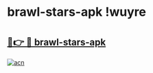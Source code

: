 # brawl-stars-apk !wuyre

# <h2><a href="https://kv8mef.esa.edu.pl?title=brawl-stars-apk&ref=wuyre">🔗👉 🔴 brawl-stars-apk</a></h2>

[![acn](https://github.com/user-attachments/assets/0f9c940e-d8b0-45ae-aac7-cd30a18b3e1c)](https://kv8mef.esa.edu.pl?title=brawl-stars-apk&ref=wuyre)

